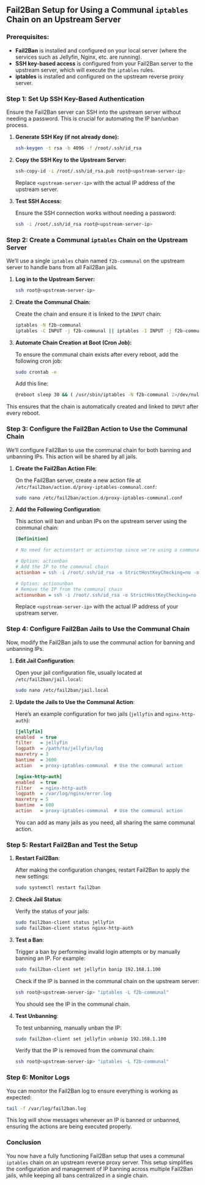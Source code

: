 ## Fail2Ban Setup for Using a Communal `iptables` Chain on an Upstream Server

### Prerequisites:
- **Fail2Ban** is installed and configured on your local server (where the services such as Jellyfin, Nginx, etc. are running).
- **SSH key-based access** is configured from your Fail2Ban server to the upstream server, which will execute the `iptables` rules.
- **iptables** is installed and configured on the upstream reverse proxy server.

### Step 1: Set Up SSH Key-Based Authentication

Ensure the Fail2Ban server can SSH into the upstream server without needing a password. This is crucial for automating the IP ban/unban process.

1. **Generate SSH Key (if not already done):**

   ```bash
   ssh-keygen -t rsa -b 4096 -f /root/.ssh/id_rsa
   ```

2. **Copy the SSH Key to the Upstream Server:**

   ```bash
   ssh-copy-id -i /root/.ssh/id_rsa.pub root@<upstream-server-ip>
   ```

   Replace `<upstream-server-ip>` with the actual IP address of the upstream server.

3. **Test SSH Access:**

   Ensure the SSH connection works without needing a password:

   ```bash
   ssh -i /root/.ssh/id_rsa root@<upstream-server-ip>
   ```

### Step 2: Create a Communal `iptables` Chain on the Upstream Server

We’ll use a single `iptables` chain named `f2b-communal` on the upstream server to handle bans from all Fail2Ban jails.

1. **Log in to the Upstream Server:**

   ```bash
   ssh root@<upstream-server-ip>
   ```

2. **Create the Communal Chain:**

   Create the chain and ensure it is linked to the `INPUT` chain:

   ```bash
   iptables -N f2b-communal
   iptables -C INPUT -j f2b-communal || iptables -I INPUT -j f2b-communal
   ```

3. **Automate Chain Creation at Boot (Cron Job):**

   To ensure the communal chain exists after every reboot, add the following cron job:

   ```bash
   sudo crontab -e
   ```

   Add this line:

   ```bash
   @reboot sleep 30 && ( /usr/sbin/iptables -N f2b-communal 2>/dev/null; /usr/sbin/iptables -C INPUT -j f2b-communal || /usr/sbin/iptables -I INPUT -j f2b-communal )
   ```

This ensures that the chain is automatically created and linked to `INPUT` after every reboot.

### Step 3: Configure the Fail2Ban Action to Use the Communal Chain

We’ll configure Fail2Ban to use the communal chain for both banning and unbanning IPs. This action will be shared by all jails.

1. **Create the Fail2Ban Action File**:

   On the Fail2Ban server, create a new action file at `/etc/fail2ban/action.d/proxy-iptables-communal.conf`:

   ```bash
   sudo nano /etc/fail2ban/action.d/proxy-iptables-communal.conf
   ```

2. **Add the Following Configuration**:

   This action will ban and unban IPs on the upstream server using the communal chain:

   ```ini
   [Definition]

   # No need for actionstart or actionstop since we're using a communal chain

   # Option: actionban
   # Add the IP to the communal chain
   actionban = ssh -i /root/.ssh/id_rsa -o StrictHostKeyChecking=no -o UserKnownHostsFile=/dev/null root@<upstream-server-ip> "iptables -I f2b-communal 1 -s <ip> -j DROP" && echo "Banned <ip>" >> /var/log/fail2ban.log

   # Option: actionunban
   # Remove the IP from the communal chain
   actionunban = ssh -i /root/.ssh/id_rsa -o StrictHostKeyChecking=no -o UserKnownHostsFile=/dev/null root@<upstream-server-ip> "iptables -D f2b-communal -s <ip> -j DROP" && echo "Unbanned <ip>" >> /var/log/fail2ban.log
   ```

   Replace `<upstream-server-ip>` with the actual IP address of your upstream server.

### Step 4: Configure Fail2Ban Jails to Use the Communal Chain

Now, modify the Fail2Ban jails to use the communal action for banning and unbanning IPs.

1. **Edit Jail Configuration**:

   Open your jail configuration file, usually located at `/etc/fail2ban/jail.local`:

   ```bash
   sudo nano /etc/fail2ban/jail.local
   ```

2. **Update the Jails to Use the Communal Action**:

   Here’s an example configuration for two jails (`jellyfin` and `nginx-http-auth`):

   ```ini
   [jellyfin]
   enabled  = true
   filter   = jellyfin
   logpath  = /path/to/jellyfin/log
   maxretry = 3
   bantime  = 3600
   action   = proxy-iptables-communal  # Use the communal action

   [nginx-http-auth]
   enabled  = true
   filter   = nginx-http-auth
   logpath  = /var/log/nginx/error.log
   maxretry = 5
   bantime  = 600
   action   = proxy-iptables-communal  # Use the communal action
   ```

   You can add as many jails as you need, all sharing the same communal action.

### Step 5: Restart Fail2Ban and Test the Setup

1. **Restart Fail2Ban**:

   After making the configuration changes, restart Fail2Ban to apply the new settings:

   ```bash
   sudo systemctl restart fail2ban
   ```

2. **Check Jail Status**:

   Verify the status of your jails:

   ```bash
   sudo fail2ban-client status jellyfin
   sudo fail2ban-client status nginx-http-auth
   ```

3. **Test a Ban**:

   Trigger a ban by performing invalid login attempts or by manually banning an IP. For example:

   ```bash
   sudo fail2ban-client set jellyfin banip 192.168.1.100
   ```

   Check if the IP is banned in the communal chain on the upstream server:

   ```bash
   ssh root@<upstream-server-ip> "iptables -L f2b-communal"
   ```

   You should see the IP in the communal chain.

4. **Test Unbanning**:

   To test unbanning, manually unban the IP:

   ```bash
   sudo fail2ban-client set jellyfin unbanip 192.168.1.100
   ```

   Verify that the IP is removed from the communal chain:

   ```bash
   ssh root@<upstream-server-ip> "iptables -L f2b-communal"
   ```

### Step 6: Monitor Logs

You can monitor the Fail2Ban log to ensure everything is working as expected:

```bash
tail -f /var/log/fail2ban.log
```

This log will show messages whenever an IP is banned or unbanned, ensuring the actions are being executed properly.

### Conclusion

You now have a fully functioning Fail2Ban setup that uses a communal `iptables` chain on an upstream reverse proxy server. This setup simplifies the configuration and management of IP banning across multiple Fail2Ban jails, while keeping all bans centralized in a single chain.
